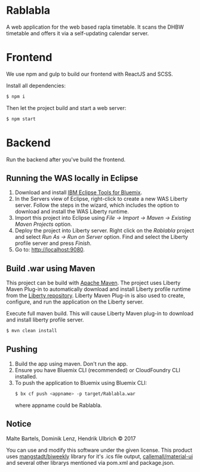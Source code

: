 Rablabla
==============

A web application for the web based rapla timetable. It scans the DHBW timetable and offers it via a self-updating calendar server.

# Frontend

We use npm and gulp to build our frontend with ReactJS and SCSS.

Install all dependencies:
```bash
$ npm i
```
Then let the project build and start a web server:
```bash
$ npm start
```
# Backend

Run the backend after you've build the frontend.

## Running the WAS locally in Eclipse

1. Download and install [IBM Eclipse Tools for Bluemix](https://developer.ibm.com/wasdev/downloads/#asset/tools-IBM_Eclipse_Tools_for_Bluemix).
2. In the Servers view of Eclipse, right-click to create a new WAS Liberty server. Follow the steps in the wizard, which includes the option to download and install the WAS Liberty runtime.
3. Import this project into Eclipse using *File -> Import -> Maven -> Existing Maven Projects* option.
4. Deploy the project into Liberty server. Right click on the *Rablabla* project and select *Run As -> Run on Server* option. Find and select the Liberty profile server and press *Finish*.
5. Go to: [http://localhost:9080](http://localhost:9080).

## Build .war using Maven

This project can be build with [Apache Maven](http://maven.apache.org/). The project uses Liberty Maven Plug-in to automatically download and install Liberty profile runtime from the [Liberty repository](https://developer.ibm.com/wasdev/downloads/). Liberty Maven Plug-in is also used to create, configure, and run the application on the Liberty server.

Execute full maven build. This will cause Liberty Maven plug-in to download and install liberty profile server.
```bash
$ mvn clean install
```

## Pushing

1. Build the app using maven. Don't run the app.
2. Ensure you have Bluemix CLI (recommended) or CloudFoundry CLI installed.
3. To push the application to Bluemix using Bluemix CLI:
   ```bash
   $ bx cf push <appname> -p target/Rablabla.war
   ```
   where appname could be Rablabla.

## Notice

Malte Bartels, Dominik Lenz, Hendrik Ulbrich © 2017

You can use and modify this software under the given license. This product uses [mangstadt/biweekly](https://github.com/mangstadt/biweekly) library for it's .ics file output, [callemall/material-ui](https://github.com/callemall/material-ui) and several other librarys mentioned via pom.xml and package.json.

